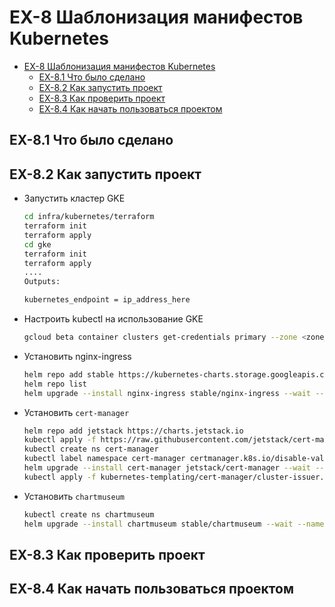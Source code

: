 # EX-8 Шаблонизация манифестов Kubernetes

* [EX-8 Шаблонизация манифестов Kubernetes](#ex-8-%d0%a8%d0%b0%d0%b1%d0%bb%d0%be%d0%bd%d0%b8%d0%b7%d0%b0%d1%86%d0%b8%d1%8f-%d0%bc%d0%b0%d0%bd%d0%b8%d1%84%d0%b5%d1%81%d1%82%d0%be%d0%b2-kubernetes)
  * [EX-8.1 Что было сделано](#ex-81-%d0%a7%d1%82%d0%be-%d0%b1%d1%8b%d0%bb%d0%be-%d1%81%d0%b4%d0%b5%d0%bb%d0%b0%d0%bd%d0%be)
  * [EX-8.2 Как запустить проект](#ex-82-%d0%9a%d0%b0%d0%ba-%d0%b7%d0%b0%d0%bf%d1%83%d1%81%d1%82%d0%b8%d1%82%d1%8c-%d0%bf%d1%80%d0%be%d0%b5%d0%ba%d1%82)
  * [EX-8.3 Как проверить проект](#ex-83-%d0%9a%d0%b0%d0%ba-%d0%bf%d1%80%d0%be%d0%b2%d0%b5%d1%80%d0%b8%d1%82%d1%8c-%d0%bf%d1%80%d0%be%d0%b5%d0%ba%d1%82)
  * [EX-8.4 Как начать пользоваться проектом](#ex-84-%d0%9a%d0%b0%d0%ba-%d0%bd%d0%b0%d1%87%d0%b0%d1%82%d1%8c-%d0%bf%d0%be%d0%bb%d1%8c%d0%b7%d0%be%d0%b2%d0%b0%d1%82%d1%8c%d1%81%d1%8f-%d0%bf%d1%80%d0%be%d0%b5%d0%ba%d1%82%d0%be%d0%bc)

## EX-8.1 Что было сделано

## EX-8.2 Как запустить проект

* Запустить кластер GKE

  ```bash
  cd infra/kubernetes/terraform
  terraform init
  terraform apply
  cd gke
  terraform init
  terraform apply
  ....
  Outputs:

  kubernetes_endpoint = ip_address_here
  ```

* Настроить kubectl на использование GKE

  ```bash
  gcloud beta container clusters get-credentials primary --zone <zone_here>
  ```

* Установить nginx-ingress

  ```bash
  helm repo add stable https://kubernetes-charts.storage.googleapis.com
  helm repo list
  helm upgrade --install nginx-ingress stable/nginx-ingress --wait --namespace=nginx-ingress --version=1.11.1
  ```

* Установить `cert-manager`

  ```bash
  helm repo add jetstack https://charts.jetstack.io
  kubectl apply -f https://raw.githubusercontent.com/jetstack/cert-manager/release-0.9/deploy/manifests/00-crds.yaml
  kubectl create ns cert-manager
  kubectl label namespace cert-manager certmanager.k8s.io/disable-validation="true"
  helm upgrade --install cert-manager jetstack/cert-manager --wait --namespace=cert-manager --version=0.9.0
  kubectl apply -f kubernetes-templating/cert-manager/cluster-issuer.yaml
  ```

* Установить `chartmuseum`

  ```bash
  kubectl create ns chartmuseum
  helm upgrade --install chartmuseum stable/chartmuseum --wait --namespace=chartmuseum --version=2.3.2 -f kubernetes-templating/chartmuseum/values.yaml
  ```

## EX-8.3 Как проверить проект

## EX-8.4 Как начать пользоваться проектом
